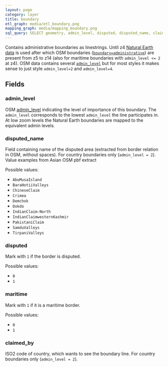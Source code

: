 ```yaml
---
layout: page
category: layer
title: boundary
etl_graph: media/etl_boundary.png
mapping_graph: media/mapping_boundary.png
sql_query: SELECT geometry, admin_level, disputed, disputed_name, claimed_by, maritime FROM layer_boundary(ST_SetSRID('BOX3D(-20037508.34 -20037508.34, 20037508.34 20037508.34)'::box3d, 3857 ), 14)
---
```

Contains administrative boundaries as linestrings.
Until z4 [Natural Earth data](http://www.naturalearthdata.com/downloads/) is used after which
OSM boundaries ([`boundary=administrative`](http://wiki.openstreetmap.org/wiki/Tag:boundary%3Dadministrative))
are present from z5 to z14 (also for maritime boundaries with `admin_level <= 2` at z4).
OSM data contains several [`admin_level`](http://wiki.openstreetmap.org/wiki/Tag:boundary%3Dadministrative#admin_level)
but for most styles it makes sense to just style `admin_level=2` and `admin_level=4`.

## Fields

### admin_level

OSM [admin_level](http://wiki.openstreetmap.org/wiki/Tag:boundary%3Dadministrative#admin_level)
indicating the level of importance of this boundary.
The `admin_level` corresponds to the lowest `admin_level`
the line participates in.
At low zoom levels the Natural Earth boundaries are mapped to the equivalent admin levels.

### disputed_name

Field containing name of the disputed area (extracted from border relation in OSM, without spaces).
For country boundaries only (`admin_level = 2`).
Value examples from Asian OSM pbf extract

Possible values:

- `AbuMusaIsland`
- `BaraHotiiValleys`
- `ChineseClaim`
- `Crimea`
- `Demchok`
- `Dokdo`
- `IndianClaim-North`
- `IndianClaimwesternKashmir`
- `PakistaniClaim`
- `SamduValleys`
- `TirpaniValleys`

### disputed

Mark with `1` if the border is disputed.

Possible values:

- `0`
- `1`

### maritime

Mark with `1` if it is a maritime border.

Possible values:

- `0`
- `1`

### claimed_by

ISO2 code of country, which wants to see the boundary line.
For country boundaries only (`admin_level = 2`).



